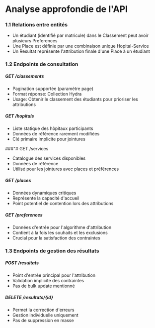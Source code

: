 # Analyse approfondie de l'API 

### 1.1 Relations entre entités
- Un étudiant (identifié par matricule) dans le Classement peut avoir plusieurs Preferences
- Une Place est définie par une combinaison unique Hopital-Service
- Un Resultat représente l'attribution finale d'une Place à un étudiant

### 1.2 Endpoints de consultation

##### GET /classements
- Pagination supportée (paramètre page)
- Format réponse: Collection Hydra
- Usage: Obtenir le classement des étudiants pour prioriser les attributions

##### GET /hopitals
- Liste statique des hôpitaux participants
- Données de référence rarement modifiées
- Clé primaire implicite pour jointures

###"# GET /services
- Catalogue des services disponibles
- Données de référence
- Utilisé pour les jointures avec places et préférences

##### GET /places
- Données dynamiques critiques
- Représente la capacité d'accueil
- Point potentiel de contention lors des attributions

##### GET /preferences
- Données d'entrée pour l'algorithme d'attribution
- Contient à la fois les souhaits et les exclusions
- Crucial pour la satisfaction des contraintes

###  1.3 Endpoints de gestion des résultats

##### POST /resultats
- Point d'entrée principal pour l'attribution
- Validation implicite des contraintes
- Pas de bulk update mentionné

##### DELETE /resultats/{id}
- Permet la correction d'erreurs
- Gestion individuelle uniquement
- Pas de suppression en masse
